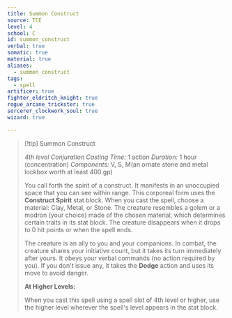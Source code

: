 ```yaml
---
title: Summon Construct
source: TCE
level: 4
school: C
id: summon_construct
verbal: true
somatic: true
material: true
aliases:
  - summon_construct
tags:
  - spell
artificer: true
fighter_eldritch_knight: true
rogue_arcane_trickster: true
sorcerer_clockwork_soul: true
wizard: true

---
```

>[!tip] Summon Construct
>
> *4th level Conjuration*
> *Casting Time:* 1 action
> *Duration:* 1 hour (concentration)
> *Components:* V, S, M(an ornate stone and metal lockbox worth at least 400 gp)
>
>You call forth the spirit of a construct. It manifests in an unoccupied space that you can see within range. This corporeal form uses the **Construct Spirit** stat block. When you cast the spell, choose a material: Clay, Metal, or Stone. The creature resembles a golem or a modron (your choice) made of the chosen material, which determines certain traits in its stat block. The creature disappears when it drops to 0 hit points or when the spell ends.
>
>The creature is an ally to you and your companions. In combat, the creature shares your initiative count, but it takes its turn immediately after yours. It obeys your verbal commands (no action required by you). If you don't issue any, it takes the **Dodge** action and uses its move to avoid danger.
>
>**At Higher Levels:**
>
>When you cast this spell using a spell slot of 4th level or higher, use the higher level wherever the spell's level appears in the stat block.
>

